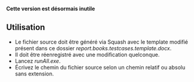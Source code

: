 **__Cette version est désormais inutile__**

## Utilisation
- Le fichier source doit être généré via Squash avec le template modifié présent dans ce dossier *report.books.testcases.template.docx*.
- Il doit être réenregistré avec une modification quelconque.
- Lancez *runAll.exe*.
- Écrivez le chemin du fichier source selon un chemin relatif ou absolu sans extension.